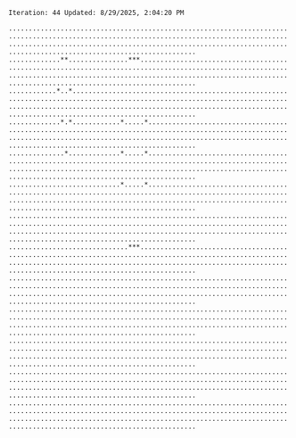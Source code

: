 `Iteration: 44 Updated: 8/29/2025, 2:04:20 PM`
<!-- GOL_START -->
`.................................................................................................................................................................................................................................................................`</br>
`.............**...............***................................................................................................................................................................................................................................`</br>
`............*..*.................................................................................................................................................................................................................................................`</br>
`.............*.*............*.....*..............................................................................................................................................................................................................................`</br>
`..............*.............*.....*..............................................................................................................................................................................................................................`</br>
`............................*.....*..............................................................................................................................................................................................................................`</br>
`.................................................................................................................................................................................................................................................................`</br>
`..............................***................................................................................................................................................................................................................................`</br>
`.................................................................................................................................................................................................................................................................`</br>
`.................................................................................................................................................................................................................................................................`</br>
`.................................................................................................................................................................................................................................................................`</br>
`.................................................................................................................................................................................................................................................................`</br>
`.................................................................................................................................................................................................................................................................`</br>
<!-- GOL_END -->
